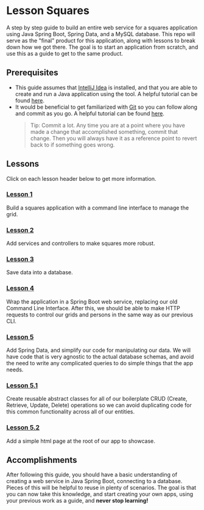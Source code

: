 # Lesson Squares
A step by step guide to build an entire web service for a squares application using Java Spring Boot, Spring Data, and a MySQL database. This repo will serve as the "final" product for this application, along with lessons to break down how we got there. The goal is to start an application from scratch, and use this as a guide to get to the same product.


## Prerequisites
- This guide assumes that [IntelliJ Idea](https://www.jetbrains.com/idea/) is installed, and that you are able to create and run a Java application using the tool. A helpful tutorial can be found [here](https://www.jetbrains.com/help/idea/creating-and-running-your-first-java-application.html).
- It would be beneficial to get familiarized with [Git](https://git-scm.com/) so you can follow along and commit as you go. A helpful tutorial can be found [here](https://www.w3schools.com/git/default.asp).
  > Tip: Commit a lot. Any time you are at a point where you have made a change that accomplished something, commit that change. Then you will always have it as a reference point to revert back to if something goes wrong.

## Lessons
Click on each lesson header below to get more information.

### [Lesson 1](https://github.com/christianidas/lesson-squares/releases/tag/1)
Build a squares application with a command line interface to manage the grid.

### [Lesson 2](https://github.com/christianidas/lesson-squares/releases/tag/2)
Add services and controllers to make squares more robust.

### [Lesson 3](https://github.com/christianidas/lesson-squares/releases/tag/3)
Save data into a database.

### [Lesson 4](https://github.com/christianidas/lesson-squares/releases/tag/4)
Wrap the application in a Spring Boot web service, replacing our old Command Line Interface. After this, we should be able to make HTTP requests to control our grids and persons in the same way as our previous CLI.

### [Lesson 5](https://github.com/christianidas/lesson-squares/releases/tag/5)
Add Spring Data, and simplify our code for manipulating our data. We will have code that is very agnostic to the actual database schemas, and avoid the need to write any complicated queries to do simple things that the app needs.

### [Lesson 5.1](https://github.com/christianidas/lesson-squares/releases/tag/5.1)
Create reusable abstract classes for all of our boilerplate CRUD (Create, Retrieve, Update, Delete) operations so we can avoid duplicating code for this common functionality across all of our entities.

### [Lesson 5.2](https://github.com/christianidas/lesson-squares/releases/tag/5.2)
Add a simple html page at the root of our app to showcase.

## Accomplishments
After following this guide, you should have a basic understanding of creating a web service in Java Spring Boot, connecting to a database. Pieces of this will be helpful to reuse in plenty of scenarios. The goal is that you can now take this knowledge, and start creating your own apps, using your previous work as a guide, and **never stop learning!**